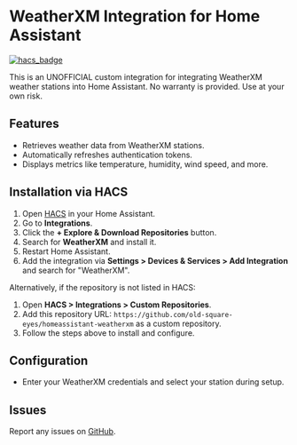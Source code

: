 # WeatherXM Integration for Home Assistant

[![hacs_badge](https://img.shields.io/badge/HACS-Custom-orange.svg?style=for-the-badge)](https://hacs.xyz/)

This is an UNOFFICIAL custom integration for integrating WeatherXM weather stations into Home Assistant. No warranty is provided. Use at your own risk.

## Features
- Retrieves weather data from WeatherXM stations.
- Automatically refreshes authentication tokens.
- Displays metrics like temperature, humidity, wind speed, and more.

## Installation via HACS
1. Open [HACS](https://hacs.xyz/) in your Home Assistant.
2. Go to **Integrations**.
3. Click the **+ Explore & Download Repositories** button.
4. Search for **WeatherXM** and install it.
5. Restart Home Assistant.
6. Add the integration via **Settings > Devices & Services > Add Integration** and search for "WeatherXM".

Alternatively, if the repository is not listed in HACS:
1. Open **HACS > Integrations > Custom Repositories**.
2. Add this repository URL: `https://github.com/old-square-eyes/homeassistant-weatherxm` as a custom repository.
3. Follow the steps above to install and configure.

## Configuration
- Enter your WeatherXM credentials and select your station during setup.

## Issues
Report any issues on [GitHub](https://github.com/old-square-eyes/homeassistant-weatherxm/issues).
